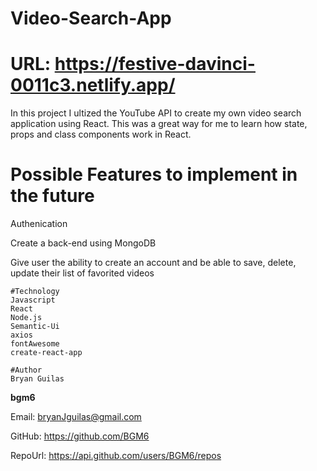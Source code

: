 # Video-Search-App

# URL: https://festive-davinci-0011c3.netlify.app/

In this project I ultized the YouTube API to create my own video search application using React.
This was a great way for me to learn how state, props and class components work in React.
    
# Possible Features to implement in the future

Authenication

Create a back-end using MongoDB

Give user the ability to create an account and be able to save, delete, update  their list of favorited videos

    #Technology
    Javascript
    React
    Node.js
    Semantic-Ui
    axios
    fontAwesome
    create-react-app
    
    #Author 
    Bryan Guilas
    
**bgm6**
    
Email: bryanJguilas@gmail.com
    
GitHub: https://github.com/BGM6
    
RepoUrl: https://api.github.com/users/BGM6/repos
